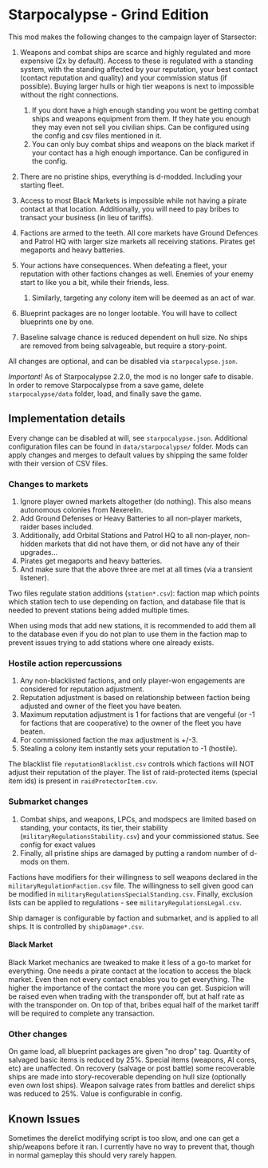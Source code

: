 # Starpocalypse - Grind Edition

This mod makes the following changes to the campaign layer of Starsector:

1. Weapons and combat ships are scarce and highly regulated and more expensive (2x by default). Access to these is regulated with a standing system, with the standing affected by your reputation, your best contact (contact reputation and quality) and your commission status (if possible). Buying larger hulls or high tier weapons is next to impossible without the right connections.
    1. If you dont have a high enough standing you wont be getting combat ships and weapons equipment from them. If they hate you enough they may even not sell you civilian ships. Can be configured using the config and csv files mentioned in it.
    2. You can only buy combat ships and weapons on the black market if your contact has a high enough importance. Can be configured in the config.

2. There are no pristine ships, everything is d-modded. Including your starting fleet.
3. Access to most Black Markets is impossible while not having a pirate contact at that location. Additionally, you will need to pay bribes to transact your business (in lieu of tariffs).
4. Factions are armed to the teeth. All core markets have Ground Defences and Patrol HQ with larger size markets all receiving stations. Pirates get megaports and heavy batteries.
5. Your actions have consequences. When defeating a fleet, your reputation with other factions changes as well. Enemies of your enemy start to like you a bit, while their friends, less.
    1. Similarly, targeting any colony item will be deemed as an act of war.
6. Blueprint packages are no longer lootable. You will have to collect blueprints one by one.
7. Baseline salvage chance is reduced dependent on hull size. No ships are removed from being salvageable, but require a story-point.

All changes are optional, and can be disabled via `starpocalypse.json`.

_Important!_ As of Starpocalypse 2.2.0, the mod is no longer safe to disable. In order to remove Starpocalypse from a save game, delete `starpocalypse/data` folder, load, and finally save the game.

## Implementation details

Every change can be disabled at will, see `starpocalypse.json`.
Additional configuration files can be found in `data/starpocalypse/` folder.
Mods can apply changes and merges to default values by shipping the same folder with their version of CSV files.

### Changes to markets

1. Ignore player owned markets altogether (do nothing). This also means autonomous colonies from Nexerelin.
2. Add Ground Defenses or Heavy Batteries to all non-player markets, raider bases included.
3. Additionally, add Orbital Stations and Patrol HQ to all non-player, non-hidden markets that did not have them, or did not have any of their upgrades...
4. Pirates get megaports and heavy batteries.
5. And make sure that the above three are met at all times (via a transient listener).

Two files regulate station additions (`station*.csv`): faction map which points which station tech to use depending on faction, and database file that is needed to prevent stations being added multiple times.

When using mods that add new stations, it is recommended to add them all to the database even if you do not plan to use them in the faction map to prevent issues trying to add stations where one already exists.

### Hostile action repercussions

1. Any non-blacklisted factions, and only player-won engagements are considered for reputation adjustment.
2. Reputation adjustment is based on relationship between faction being adjusted and owner of the fleet you have beaten.
3. Maximum reputation adjustment is 1 for factions that are vengeful (or -1 for factions that are cooperative) to the
   owner of the fleet you have beaten.
4. For commissioned faction the max adjustment is +/-3.
5. Stealing a colony item instantly sets your reputation to -1 (hostile).

The blacklist file `reputationBlacklist.csv` controls which factions will NOT adjust their reputation of the player.
The list of raid-protected items (special item ids) is present in `raidProtectorItem.csv`.

### Submarket changes

1. Combat ships, and weapons, LPCs, and modspecs are limited based on standing, your contacts, its tier, their stability (`militaryRegulationsStability.csv`) and your commissioned status. See config for exact values
2. Finally, all pristine ships are damaged by putting a random number of d-mods on them.

Factions have modifiers for their willingness to sell weapons declared in the `militaryRegulationFaction.csv` file. 
The willingness to sell given good can be modified in `militaryRegulationsSpecialStanding.csv`.
Finally, exclusion lists can be applied to regulations - see `militaryRegulationsLegal.csv`.

Ship damager is configurable by faction and submarket, and is applied to all ships. It is controlled by `shipDamage*.csv`.

#### Black Market

Black Market mechanics are tweaked to make it less of a go-to market for everything.
One needs a pirate contact at the location to access the black market. Even then not every contact enables you to get everything. The higher the importance of the contact the more you can get.
Suspicion will be raised even when trading with the transponder off, but at half rate as with the transponder on.
On top of that, bribes equal half of the market tariff will be required to complete any transaction.

### Other changes

On game load, all blueprint packages are given "no drop" tag.
Quantity of salvaged basic items is reduced by 25%. Special items (weapons, AI cores, etc) are unaffected.
On recovery (salvage or post battle) some recoverable ships are made into story-recoverable depending on hull size (optionally even own lost ships).
Weapon salvage rates from battles and derelict ships was reduced to 25%. Value is configurable in config.

## Known Issues
Sometimes the derelict modifying script is too slow, and one can get a ship/weapons before it ran. I currently have no way to prevent that, though in normal gameplay this should very rarely happen.